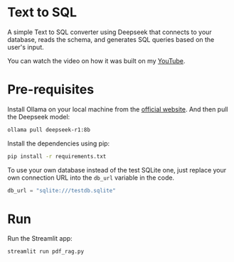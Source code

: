 # Text to SQL
A simple Text to SQL converter using Deepseek that connects to your database, reads the schema, and generates SQL queries based on the user's input.

You can watch the video on how it was built on my [YouTube](https://youtu.be/kem-v9MXuG4).

# Pre-requisites
Install Ollama on your local machine from the [official website](https://ollama.com/). And then pull the Deepseek model:

```bash
ollama pull deepseek-r1:8b
```

Install the dependencies using pip:

```bash
pip install -r requirements.txt
```
To use your own database instead of the test SQLite one, just replace your own connection URL into the `db_url` variable in the code.
```python
db_url = "sqlite:///testdb.sqlite"
```

# Run
Run the Streamlit app:

```bash
streamlit run pdf_rag.py
```